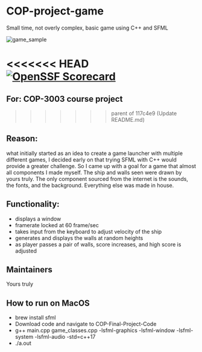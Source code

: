 # COP-project-game
Small time, not overly complex, basic game using C++ and SFML

![game_sample](https://user-images.githubusercontent.com/122639149/234976748-88022279-8526-4e2a-be4b-b4431323bdfe.gif)

<<<<<<< HEAD
[![OpenSSF Scorecard](https://api.securityscorecards.dev/projects/github.com/{wcward3302}/{COP-Final-Project-Code}/badge)](https://securityscorecards.dev/viewer/?uri=github.com/{wcward3302}/{COP-Final-Project-Code})
=======
## For: COP-3003 course project
>>>>>>> parent of 117c4e9 (Update README.md)

## Reason: 
what initially started as an idea to create a game launcher with multiple different games, I decided early on that trying SFML with C++ would provide a greater challenge. So I came up with a goal for a game that almost all components I made myself. The ship and walls seen were drawn by yours truly. The only component sourced from the internet is the sounds, the fonts, and the background. Everything else was made in house. 

## Functionality: 
- displays a window
- framerate locked at 60 frame/sec
- takes input from the keyboard to adjust velocity of the ship
- generates and displays the walls at random heights
- as player passes a pair of walls, score increases, and high score is adjusted

## Maintainers
Yours truly

## How to run on MacOS

- brew install sfml
- Download code and navigate to COP-Final-Project-Code
- g++ main.cpp game_classes.cpp -lsfml-graphics -lsfml-window -lsfml-system -lsfml-audio -std=c++17
- ./a.out

